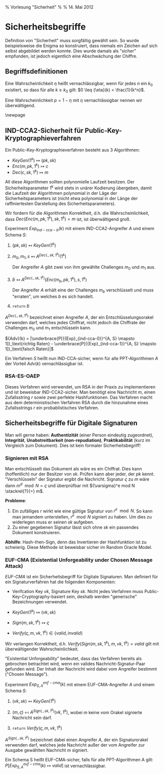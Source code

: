 % Vorlesung "Sicherheit"
%
% 14. Mai 2012

# Sicherheitsbegriffe

Definition von "Sicherheit" muss sorgfältig gewählt sein. So wurde beispielsweise die Enigma so konstruiert, dass niemals ein Zeichen auf sich selbst abgebildet werden konnte. Dies wurde damals als "sicher" empfunden, ist jedoch eigentlich eine Abschwächung der Chiffre.

## Begriffsdefinitionen

Eine Wahrscheinlichkeit $\eta$ heißt vernachlässigbar, wenn für jedes $n$ ein $k_0$ existiert, so dass für alle $k \ge k_0$ gilt: $0 \leq {\eta}(k) < \frac{1}{k^n}$.

Eine Wahrscheinlichkeit  $p = 1 - \eta$ mit $\eta$ vernachlässigbar nennen wir überwältigend.

\newpage

## IND-CCA2-Sicherheit für Public-Key-Kryptographieverfahren

Ein Public-Key-Kryptographieverfahren besteht aus 3 Algorithmen:

* ${KeyGen}(1^k) \mapsto (pk, sk)$
* ${Enc}(m, pk, 1^k) \mapsto c$
* ${Dec}(c, sk, 1^k) \mapsto m$

All diese Algorithmen sollten polynomielle Laufzeit besitzen. Der Sicherheitsparameter $1^k$ wird stets in unärer Kodierung übergeben, damit die Laufzeit der Algorithmen polynomial in der Läge der Sicherheitsparameters ist (nicht etwa polynomial in der Länge der raffiniertesten Darstellung des Sicherheitsparameters).

Wir fordern für die Algorithmen Korrektheit, d.h. die Wahrscheinlichkeit, dass $Dec(Enc(m, pk, 1^k), sk, 1^k) = m$ ist, ist überwältigend groß.

Experiment ${Exp}_{ind-cca-b}(k)$ mit einem IND-CCA2-Angreifer $A$ und einem Schema $S$:

1. $(pk, sk) \mapsfrom {KeyGen}(1^k)$

2. $m_0, m_1, s \mapsfrom A^{{Dec}(., sk, 1^k)}(1^k)$

	Der Angreifer $A$ gibt zwei von ihm gewählte Challenges $m_0$ und $m_1$ aus.

3. $\tilde{b} \mapsfrom A^{{Dec}(., sk, 1^k)}({Enc}(m_b, pk, 1^k), s, 1^k)$

	Der Angreifer $A$ erhält eine der Challenges $m_b$ verschlüsselt und muss "erraten", um welches $b$ es sich handelt.

4. $\texttt{return}$ $\tilde{b}$

$A^{{Dec}(., sk, 1^k)}$ bezeichnet einen Angreifer $A$, der ein Entschlüsselungsorakel verwenden darf, welches jedes Chiffrat, nicht jedoch die Chiffrate der Challenges $m_0$ und $m_1$ entschlüsseln kann.

${Adv}(k) = |\underbrace{P[{{Exp}_{ind-cca-0}}^{A, S} \mapsto 1]}_\text{richtig Raten} - \underbrace{P[{{Exp}_{ind-cca-1}}^{A, S} \mapsto 1]}_\text{falsch Raten}|$

Ein Verfahren $S$ heißt nun IND-CCA-sicher, wenn für alle PPT-Algorithmen $A$ der Vorteil $Adv(k)$ vernachlässigbar ist.

### RSA-ES-OAEP

Dieses Verfahren wird verwendet, um RSA in der Praxis zu implementieren und ist beweisbar IND-CCA2-sicher. Man benötigt eine Nachricht $m$, einen Zufallsstring $r$ sowie zwei perfekte Hashfunktionen. Das Verfahren macht aus dem deterministischen Verfahren RSA durch die hinzunahme eines Zufallsstrings $r$ ein probablistisches Verfahren.

## Sicherheitsbegriffe für Digitale Signaturen

Man will gerne haben: **Authentizität** (einer Person eindeutig zugeordnet), **Integrität**, **Unabstreitbarkeit (non-repudiation)**, **Praktikabilität** (kurz im Vergleich zum Dokument). Dies ist kein formaler Sicherheitsbegriff!

### Signieren mit RSA

Man entschlüsselt das Dokument als wäre es ein Chiffrat. Dies kann (hoffentlich) nur der Besitzer von $sk$. Prüfen kann aber jeder, der $pk$ kennt. "Verschlüsseln" der Signatur ergibt die Nachricht. Signatur $\varsigma$ zu $m$ wäre dann $m^d \mod N = \varsigma$ und überprüfbar mit ${\varsigma}^e mod N \stackrel{?}{=} m$.

**Probleme**:

1. Ein zufälliges $r$ wirkt wie eine gültige Signatur von $r^e \mod N$.  So kann man jemandem unterstellen, $r^e \mod N$ signiert zu haben. Um dies zu widerlegen muss er seinen $sk$ aufgeben.
2. Zu einer gegebenen Signatur lässt sich ohne $sk$ ein passendes Dokument konstruieren.

**Abhilfe**: Hash-then-Sign, denn das Invertieren der Hashfunktion ist zu schwierig. Diese Methode ist beweisbar sicher im Random Oracle Model.

### EUF-CMA (Existential Unforgeability under Chosen Message Attack)

*EUF-CMA* ist ein Sicherheitsbegriff für Digitale Signaturen. Man definiert für ein Signaturverfahren hat die folgenden Komponenten:

* Verifcation Key $vk$, Signature Key $sk$. Nicht jedes Verfahren muss Public-Key-Cryptography-basiert sein, deshalb werden "generische" Bezeichnungen verwendet.

* ${KeyGen}(1^k) \mapsto (vk, sk)$

* ${Sign}(m, sk, 1^k) \mapsto \varsigma$

* ${Verify}(\varsigma, m, vk, 1^k) \in \{valid, invalid\}$

Wir verlangen Korrektheit, d.h. ${Verify}({Sign}(m, sk, 1^k), m, vk, 1^k) = valid$ gilt mit überwältigender Wahrscheinlichkeit.

"Existential Unforgeability" bedeutet, dass das Verfahren bereits als gebrochen betrachtet wird, wenn ein valides Nachricht-Signatur-Paar gefunden wird. Der Inhalt der Nachricht wird dabei vom Angreifer bestimmt ("Chosen Message").

Experiment ${{Exp}_{S, A}}^{enf-cma}(k)$ mit einem EUF-CMA-Angreifer $A$ und einem Schema $S$:

1. $(vk, sk) \mapsfrom {KeyGen}(1^k)$

2. $(m, \varsigma) \mapsfrom A^{{Sign}(., sk, 1^k)}(vk, 1^k)$, wobei $m$ keine vom Orakel signierte Nachricht sein darf.

3. $\texttt{return}$ $Verify(\varsigma, m, vk, 1^k)$

$A^{{Sign}(., sk, 1^k)}$ bezeichnet dabei einen Angreifer $A$, der ein Signaturorakel verwenden darf, welches jede Nachricht außer der vom Angreifer zur Ausgabe gewählten Nachricht $m$ signiert.

Ein Schema S heißt EUF-CMA-sicher, falls für alle PPT-Algorithmen A gilt: $P[Exp_{S,A}^{euf-cma}(k) \mapsto valid]$ ist vernachlässigbar.
